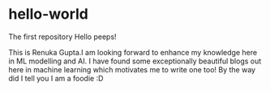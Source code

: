 # hello-world
The first repository
Hello peeps!

This is Renuka Gupta.I am looking forward to enhance my knowledge here in ML modelling and AI. I have found some exceptionally beautiful blogs out here in machine learning which motivates me to write one too! By the way did I tell you I am a foodie :D
